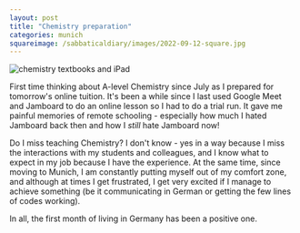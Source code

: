 ```yaml
---
layout: post
title: "Chemistry preparation"
categories: munich
squareimage: /sabbaticaldiary/images/2022-09-12-square.jpg
---
```

<img src="/sabbaticaldiary/images/2022-09-12.jpg" alt="chemistry textbooks and iPad" class="center">

First time thinking about A-level Chemistry since July as I prepared for tomorrow's online tuition. It's been a while since I last used Google Meet and Jamboard to do an online lesson so I had to do a trial run. It gave me painful memories of remote schooling - especially how much I hated Jamboard back then and how I *still* hate Jamboard now!

Do I miss teaching Chemistry? I don't know - yes in a way because I miss the interactions with my students and colleagues, and I know what to expect in my job because I have the experience. At the same time, since moving to Munich, I am constantly putting myself out of my comfort zone, and although at times I get frustrated, I get very excited if I manage to achieve something (be it communicating in German or getting the few lines of codes working). 

In all, the first month of living in Germany has been a positive one.